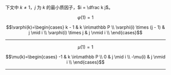 下文中 $k \ne 1$，$j$ 为 $k$ 的最小质因子，$i = \dfrac k j$。

$$\varphi(1)=1$$

$$\varphi(k)=\begin{cases}
k - 1                       & k \in\mathbb P \\
\varphi(i) \times (j - 1)   & j \mid i \\
\varphi(i) \times j         & j \nmid i \\
\end{cases}$$

---

$$\mu(1)=1$$

$$\mu(k)=\begin{cases}
-1      & k \in\mathbb P \\
0       & j \mid i \\
-\mu(i) & j \nmid i \\
\end{cases}$$

---

